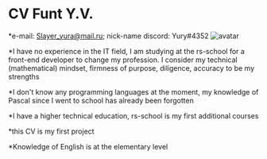 # **CV Funt Y.V.**

*e-mail: Slayer_yura@mail.ru; nick-name discord: Yury#4352 ![avatar](d:/учёба/cv1/Аватар.jpg)

*I have no experience in the IT field, I am studying at the rs-school for a front-end developer to change my profession. I consider my technical (mathematical) mindset, firmness of purpose, diligence, accuracy to be my strengths

*I don't know any programming languages at the moment, my knowledge of Pascal since I went to school has already been forgotten

*I have a higher technical education, rs-school is my first additional courses

*this CV is my first project

*Knowledge of English is at the elementary level